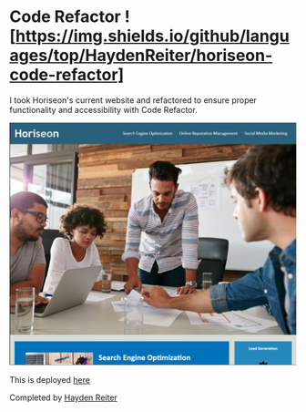 # Code Refactor ![https://img.shields.io/github/languages/top/HaydenReiter/horiseon-code-refactor]

I took Horiseon's current website and refactored to ensure proper functionality and accessibility with Code Refactor.

![Screenshot of Horiseon's front page](./Develop/assets/images/HW1.png)

This is deployed [here](https://haydenreiter.github.io/horiseon-code-refactor/)

Completed by [Hayden Reiter](http://github/HaydenReiter)